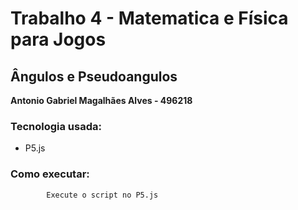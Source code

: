 # Trabalho 4 - Matematica e Física para Jogos

## Ângulos e Pseudoangulos

**Antonio Gabriel Magalhães Alves - 496218**

### Tecnologia usada:

- P5.js

### Como executar:

            Execute o script no P5.js
